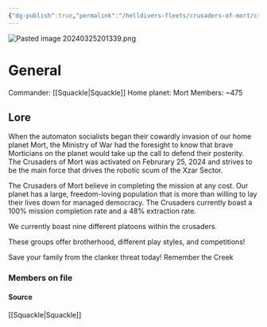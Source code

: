 ```yaml
---
{"dg-publish":true,"permalink":"/helldivers-fleets/crusaders-of-mort/crusaders-of-mort-archived/","noteIcon":"","created":"2024-04-01T23:36:06.613+02:00","updated":"2024-03-25T20:13:41.624+01:00"}
---
```


![Pasted image 20240325201339.png](/img/user/Images/Pasted%20image%2020240325201339.png)
# General
Commander: [[Squackle\|Squackle]]
Home planet: Mort
Members: ~475

## Lore
When the automaton socialists began their cowardly invasion of our home planet Mort, the Ministry of War had the foresight to know that brave Morticians on the planet would take up the call to defend their posterity. 
The Crusaders of Mort was activated on Februrary 25, 2024 and strives to be the main force that drives the robotic scum of the Xzar Sector. 

The Crusaders of Mort believe in completing the mission at any cost. Our planet has a large, freedom-loving population that is more than willing to lay their lives down for managed democracy. The Crusaders currently boast a 100% mission completion rate and a 48% extraction rate. 

We currently boast nine different platoons within the crusaders. 

These groups offer brotherhood, different play styles, and competitions! 

Save your family from the clanker threat today! 
Remember the Creek

### Members on file



#### Source
[[Squackle\|Squackle]]